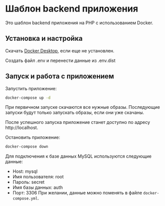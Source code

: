 # Шаблон backend приложения

Это шаблон backend приложения на PHP с использованием Docker.

## Установка и настройка

Скачать [Docker Desktop](https://www.docker.com/products/docker-desktop/), если еще не установлен.

Создать файл .env и перенести данные из .env.dist

## Запуск и работа с приложением

Запустить приложение:
```bash
docker-compose up -d
```

При первичном запуске скачаются все нужные образы. Последующие запуски будут только запускать образы, если они уже скачаны.

После успешного запуска приложение станет доступно по адресу http://localhost.

Остановить приложение:
```bash
docker-compose down
```

Для подключения к базе данных MySQL используются следующие данные:
- Host: mysql
- Имя пользователя: root
- Пароль: secret
- Имя базы данных: auth
- Порт: 3306
При желании, данные можно поменять в файле `docker-compose.yml`.
